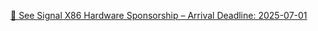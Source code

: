 [🔷 See Signal X86 Hardware Sponsorship – Arrival Deadline: 2025-07-01](Signal_X86_Hardware_Sponsorship_Arrival_Deadline_2025-07-01.md)

